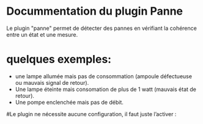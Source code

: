 # Docummentation du plugin Panne
Le plugin "panne" permet de détecter des pannes en vérifiant la cohérence entre un état et une mesure.
# quelques exemples:
- une lampe allumée mais pas de consommation (ampoule défectueuse ou mauvais signal de retour).
- Une lampe éteinte mais consomation de plus de 1 watt (mauvais état de retour).
- Une pompe enclenchée mais pas de débit.

#Le plugin ne nécessite aucune configuration, il faut juste l’activer :
